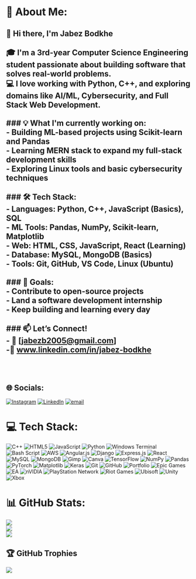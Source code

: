 # 💫 About Me:
## 👋 Hi there, I'm Jabez Bodkhe<br><br>🎓 I'm a 3rd-year Computer Science Engineering student passionate about building software that solves real-world problems.  <br>💻 I love working with **Python**, **C++**, and exploring domains like **AI/ML**, **Cybersecurity**, and **Full Stack Web Development**.<br><br>### 💡 What I'm currently working on:<br>- Building ML-based projects using **Scikit-learn** and **Pandas**<br>- Learning **MERN stack** to expand my full-stack development skills<br>- Exploring **Linux tools** and basic cybersecurity techniques<br><br>### 🛠️ Tech Stack:<br>- **Languages:** Python, C++, JavaScript (Basics), SQL<br>- **ML Tools:** Pandas, NumPy, Scikit-learn, Matplotlib<br>- **Web:** HTML, CSS, JavaScript, React (Learning)<br>- **Database:** MySQL, MongoDB (Basics)<br>- **Tools:** Git, GitHub, VS Code, Linux (Ubuntu)<br><br>### 🚀 Goals:<br>- Contribute to open-source projects<br>- Land a software development internship<br>- Keep building and learning every day<br><br>### 📫 Let’s Connect!<br>- 📧 [jabezb2005@gmail.com]<br>-🔗 www.linkedin.com/in/jabez-bodkhe<br><br><br>


## 🌐 Socials:
[![Instagram](https://img.shields.io/badge/Instagram-%23E4405F.svg?logo=Instagram&logoColor=white)](https://instagram.com/_jabezz_) [![LinkedIn](https://img.shields.io/badge/LinkedIn-%230077B5.svg?logo=linkedin&logoColor=white)](https://linkedin.com/in/jabez-bodkhe) [![email](https://img.shields.io/badge/Email-D14836?logo=gmail&logoColor=white)](mailto:jabez12bro@gmail.com) 

# 💻 Tech Stack:
![C++](https://img.shields.io/badge/c++-%2300599C.svg?style=flat&logo=c%2B%2B&logoColor=white) ![HTML5](https://img.shields.io/badge/html5-%23E34F26.svg?style=flat&logo=html5&logoColor=white) ![JavaScript](https://img.shields.io/badge/javascript-%23323330.svg?style=flat&logo=javascript&logoColor=%23F7DF1E) ![Python](https://img.shields.io/badge/python-3670A0?style=flat&logo=python&logoColor=ffdd54) ![Windows Terminal](https://img.shields.io/badge/Windows%20Terminal-%234D4D4D.svg?style=flat&logo=windows-terminal&logoColor=white) ![Bash Script](https://img.shields.io/badge/bash_script-%23121011.svg?style=flat&logo=gnu-bash&logoColor=white) ![AWS](https://img.shields.io/badge/AWS-%23FF9900.svg?style=flat&logo=amazon-aws&logoColor=white) ![Angular.js](https://img.shields.io/badge/angular.js-%23E23237.svg?style=flat&logo=angularjs&logoColor=white) ![Django](https://img.shields.io/badge/django-%23092E20.svg?style=flat&logo=django&logoColor=white) ![Express.js](https://img.shields.io/badge/express.js-%23404d59.svg?style=flat&logo=express&logoColor=%2361DAFB) ![React](https://img.shields.io/badge/react-%2320232a.svg?style=flat&logo=react&logoColor=%2361DAFB) ![MySQL](https://img.shields.io/badge/mysql-4479A1.svg?style=flat&logo=mysql&logoColor=white) ![MongoDB](https://img.shields.io/badge/MongoDB-%234ea94b.svg?style=flat&logo=mongodb&logoColor=white) ![Gimp](https://img.shields.io/badge/Gimp-657D8B?style=flat&logo=gimp&logoColor=FFFFFF) ![Canva](https://img.shields.io/badge/Canva-%2300C4CC.svg?style=flat&logo=Canva&logoColor=white) ![TensorFlow](https://img.shields.io/badge/TensorFlow-%23FF6F00.svg?style=flat&logo=TensorFlow&logoColor=white) ![NumPy](https://img.shields.io/badge/numpy-%23013243.svg?style=flat&logo=numpy&logoColor=white) ![Pandas](https://img.shields.io/badge/pandas-%23150458.svg?style=flat&logo=pandas&logoColor=white) ![PyTorch](https://img.shields.io/badge/PyTorch-%23EE4C2C.svg?style=flat&logo=PyTorch&logoColor=white) ![Matplotlib](https://img.shields.io/badge/Matplotlib-%23ffffff.svg?style=flat&logo=Matplotlib&logoColor=black) ![Keras](https://img.shields.io/badge/Keras-%23D00000.svg?style=flat&logo=Keras&logoColor=white) ![Git](https://img.shields.io/badge/git-%23F05033.svg?style=flat&logo=git&logoColor=white) ![GitHub](https://img.shields.io/badge/github-%23121011.svg?style=flat&logo=github&logoColor=white) ![Portfolio](https://img.shields.io/badge/Portfolio-%23000000.svg?style=flat&logo=firefox&logoColor=#FF7139) ![Epic Games](https://img.shields.io/badge/epicgames-%23313131.svg?style=flat&logo=epicgames&logoColor=white) ![EA](https://img.shields.io/badge/ea-%23000000.svg?style=flat&logo=ea&logoColor=white) ![nVIDIA](https://img.shields.io/badge/nVIDIA-%2376B900.svg?style=flat&logo=nVIDIA&logoColor=white) ![PlayStation Network](https://img.shields.io/badge/PSN-%230070D1.svg?style=flat&logo=Playstation&logoColor=white) ![Riot Games](https://img.shields.io/badge/riotgames-D32936.svg?style=flat&logo=riotgames&logoColor=white) ![Ubisoft](https://img.shields.io/badge/Ubisoft-%23F5F5F5.svg?style=flat&logo=Ubisoft&logoColor=black) ![Unity](https://img.shields.io/badge/unity-%23000000.svg?style=flat&logo=unity&logoColor=white) ![Xbox](https://img.shields.io/badge/xbox-%23107C10.svg?style=flat&logo=xbox&logoColor=white)
# 📊 GitHub Stats:
![](https://github-readme-stats.vercel.app/api?username=jzezz&theme=dark&hide_border=false&include_all_commits=false&count_private=false)<br/>
![](https://nirzak-streak-stats.vercel.app/?user=jzezz&theme=dark&hide_border=false)<br/>
![](https://github-readme-stats.vercel.app/api/top-langs/?username=jzezz&theme=dark&hide_border=false&include_all_commits=false&count_private=false&layout=compact)

## 🏆 GitHub Trophies
![](https://github-profile-trophy.vercel.app/?username=jzezz&theme=radical&no-frame=true&no-bg=false&margin-w=4)

<!-- Proudly created with GPRM ( https://gprm.itsvg.in ) -->
